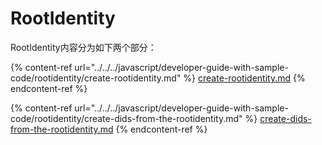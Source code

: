 # RootIdentity

RootIdentity内容分为如下两个部分：

{% content-ref url="../../../javascript/developer-guide-with-sample-code/rootidentity/create-rootidentity.md" %}
[create-rootidentity.md](../../../javascript/developer-guide-with-sample-code/rootidentity/create-rootidentity.md)
{% endcontent-ref %}

{% content-ref url="../../../javascript/developer-guide-with-sample-code/rootidentity/create-dids-from-the-rootidentity.md" %}
[create-dids-from-the-rootidentity.md](../../../javascript/developer-guide-with-sample-code/rootidentity/create-dids-from-the-rootidentity.md)
{% endcontent-ref %}

